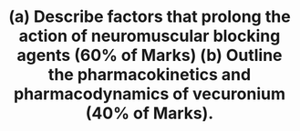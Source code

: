 ---
title: "(a) Describe factors that prolong the action of neuromuscular blocking agents (60% of Marks) (b) Outline the pharmacokinetics and pharmacodynamics of vecuronium (40% of Marks)."
entityType: SAQ
exam: PEX
college: CICM
year: 2023
sitting: A
question: 19
passRate: 20
EC_expectedDomains:
- "Factors prolonging neuromuscular blockade which would include a description of the reasoning behind the prolongation."
- "Vecuronium mechanism of action all the details were expected, superficial explanations did not score well. The following key words were expected to be included in the mechanism description; competitive binding/ Nicotinic ACH (N2)/alpha subunit/post synaptic."
- "In pharmacokinetics, details on hepatic metabolism to active metabolites, renal and biliary excretion along with accurate values of the volume of distribution, protein binding and half-life were expected to score full marks."
EC_errorsCommon:
- "Many candidates missed the important factors and most did not include any explanation."
- "Some candidates confused the causes of delayed onset and prolonged action."
- "These facts were frequently lacking in candidate answers."
---